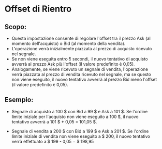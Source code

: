 # **Offset di Rientro**

## Scopo:

- Questa impostazione consente di regolare l'offset tra il prezzo Ask (al momento dell'acquisto) o Bid (al momento della vendita).
- L'operazione verrà inizialmente piazzata al prezzo di acquisto ricevuto nel segnale.
- Se non viene eseguita entro 5 secondi, il nuovo tentativo di acquisto avverrà al prezzo Ask più l'offset (il valore predefinito è 0,05).
- Analogamente, se viene ricevuto un segnale di vendita, l'operazione verrà piazzata al prezzo di vendita ricevuto nel segnale, ma se questo non viene eseguito, il nuovo tentativo avverrà al prezzo Bid meno l'offset (il valore predefinito è 0,05).

## Esempio:

- Segnale di acquisto a 100 $ con Bid a 99 $ e Ask a 101 $. Se l'ordine limite iniziale per l'acquisto non viene eseguito a 100 $, il nuovo tentativo avverrà a 101 $ + 0,05 = 101,05 $.

- Segnale di vendita a 200 $ con Bid a 199 $ e Ask a 201 $. Se l'ordine limite iniziale di vendita non viene eseguito a $ 200, il nuovo tentativo verrà effettuato a $ 199 - 0,05 = $ 198,95

